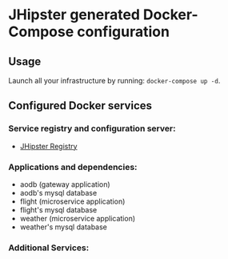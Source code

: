 # JHipster generated Docker-Compose configuration

## Usage

Launch all your infrastructure by running: `docker-compose up -d`.

## Configured Docker services

### Service registry and configuration server:

- [JHipster Registry](http://localhost:8761)

### Applications and dependencies:

- aodb (gateway application)
- aodb's mysql database
- flight (microservice application)
- flight's mysql database
- weather (microservice application)
- weather's mysql database

### Additional Services:
